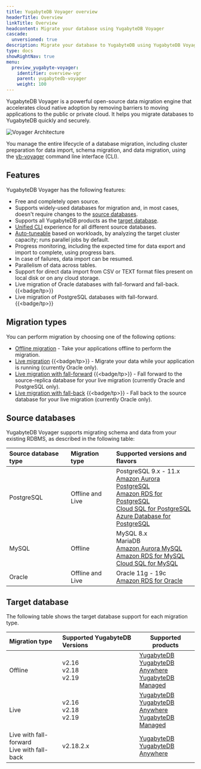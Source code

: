 ```yaml
---
title: YugabyteDB Voyager overview
headerTitle: Overview
linkTitle: Overview
headcontent: Migrate your database using YugabyteDB Voyager
cascade:
  unversioned: true
description: Migrate your database to YugabyteDB using YugabyteDB Voyager.
type: docs
showRightNav: true
menu:
  preview_yugabyte-voyager:
    identifier: overview-vgr
    parent: yugabytedb-voyager
    weight: 100
---
```


YugabyteDB Voyager is a powerful open-source data migration engine that accelerates cloud native adoption by removing barriers to moving applications to the public or private cloud. It helps you migrate databases to YugabyteDB quickly and securely.

![Voyager Architecture](/images/migrate/voyager-architecture.png)

You manage the entire lifecycle of a database migration, including cluster preparation for data import, schema migration, and data migration, using the [yb-voyager](https://github.com/yugabyte/yb-voyager) command line interface (CLI).

## Features

YugabyteDB Voyager has the following features:

- Free and completely open source.
- Supports widely-used databases for migration and, in most cases, doesn't require changes to the [source databases](#source-databases).
- Supports all YugabyteDB products as the [target database](#target-database).
- [Unified CLI](../reference/yb-voyager-cli/) experience for all different source databases.
- [Auto-tuneable](../performance/) based on workloads, by analyzing the target cluster capacity; runs parallel jobs by default.
- Progress monitoring, including the expected time for data export and import to complete, using progress bars.
- In case of failures, data import can be resumed.
- Parallelism of data across tables.
- Support for direct data import from CSV or TEXT format files present on local disk or on any cloud storage.
- Live migration of Oracle databases with fall-forward and fall-back. {{<badge/tp>}}
- Live migration of PostgreSQL databases with fall-forward. {{<badge/tp>}}

## Migration types

You can perform migration by choosing one of the following options:

- [Offline migration](../migrate/migrate-steps/) - Take your applications offline to perform the migration.
- [Live migration](../migrate/live-migrate/) {{<badge/tp>}} - Migrate your data while your application is running (currently Oracle only).
- [Live migration with fall-forward](../migrate/live-fall-forward/) {{<badge/tp>}} - Fall forward to the source-replica database for your live migration (currently Oracle and PostgreSQL only).
- [Live migration with fall-back](../migrate/live-fall-back/) {{<badge/tp>}} - Fall back to the source database for your live migration (currently Oracle only).

## Source databases

YugabyteDB Voyager supports migrating schema and data from your existing RDBMS, as described in the following table:

| Source database type | Migration type | Supported versions and flavors |
| :--------------------| :------------- |:----------------------------------- |
| PostgreSQL | Offline and Live| PostgreSQL 9.x - 11.x <br> [Amazon Aurora PostgreSQL](https://docs.aws.amazon.com/AmazonRDS/latest/AuroraUserGuide/Aurora.AuroraPostgreSQL.html) <br> [Amazon RDS for PostgreSQL](https://aws.amazon.com/rds/postgresql/) <br> [Cloud SQL for PostgreSQL](https://cloud.google.com/sql/docs/postgres) <br> [Azure Database for PostgreSQL](https://azure.microsoft.com/en-ca/services/postgresql/) |
| MySQL | Offline | MySQL 8.x <br> MariaDB <br> [Amazon Aurora MySQL](https://docs.aws.amazon.com/AmazonRDS/latest/AuroraUserGuide/Aurora.AuroraMySQL.html) <br> [Amazon RDS for MySQL](https://aws.amazon.com/rds/mysql/) <br> [Cloud SQL for MySQL](https://cloud.google.com/sql/docs/mysql) |
| Oracle | Offline and Live |Oracle 11g - 19c <br> [Amazon RDS for Oracle](https://aws.amazon.com/rds/oracle/) |

## Target database

The following table shows the target database support for each migration type.

| Migration type | Supported YugabyteDB Versions | Supported products |
| :------------- | :--------------------------- | ------------------ |
| Offline | v2.16<br>v2.18<br>v2.19 | [YugabyteDB](../../deploy/)<br>[YugabyteDB Anywhere](../../yugabyte-platform/create-deployments/)<br>[YugabyteDB Managed](../../yugabyte-cloud/cloud-basics/) |
| Live | v2.16<br>v2.18<br>v2.19 | [YugabyteDB](../../deploy/)<br>[YugabyteDB Anywhere](../../yugabyte-platform/create-deployments/)<br>[YugabyteDB Managed](../../yugabyte-cloud/cloud-basics/) |
| Live with fall-forward <br> Live with fall-back | v2.18.2.x | [YugabyteDB](../../deploy/)<br>[YugabyteDB Anywhere](../../yugabyte-platform/create-deployments/) |
